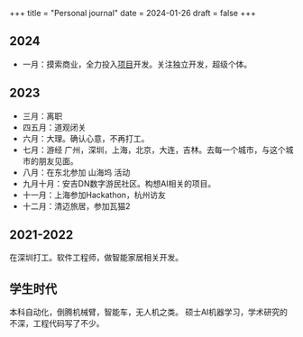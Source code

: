 +++
title = "Personal journal"
date = 2024-01-26
draft = false
+++

## 2024

- 一月：摸索商业，全力投入[项目](https://bookmarkbot.fun)开发。关注独立开发，超级个体。


## 2023

- 三月：离职
- 四五月：道观闭关
- 六月：大理。确认心意，不再打工。
- 七月：游经 广州，深圳，上海，北京，大连，吉林。去每一个城市，与这个城市的朋友见面。
- 八月：在东北参加 山海坞 活动
- 九月十月：安吉DN数字游民社区。构想AI相关的项目。
- 十一月：上海参加Hackathon，杭州访友
- 十二月：清迈旅居，参加瓦猫2

## 2021-2022
在深圳打工。软件工程师，做智能家居相关开发。

## 学生时代
本科自动化，倒腾机械臂，智能车，无人机之类。
硕士AI机器学习，学术研究的不深，工程代码写了不少。